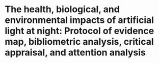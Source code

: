 # The health, biological, and environmental impacts of artificial light at night: Protocol of evidence map, bibliometric analysis, critical appraisal, and attention analysis
